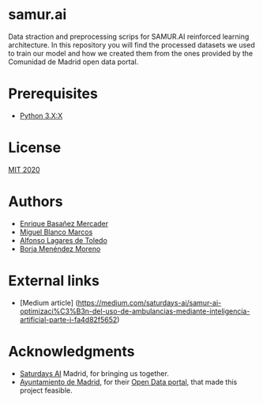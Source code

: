 
# samur.ai
Data straction and preprocessing scrips for SAMUR.AI reinforced learning architecture.
In this repository you will find the processed datasets we used to train our model and how we created them from the ones provided by the Comunidad de Madrid open data portal.

# Prerequisites
- [Python 3.X:X](https://www.python.org/downloads/)

# License
[MIT 2020](License)

# Authors
- [Enrique Basañez Mercader](https://www.linkedin.com/in/enriquebasanez/)
- [Miguel Blanco Marcos](https://www.linkedin.com/in/mblancom/)
- [Alfonso Lagares de Toledo](https://www.linkedin.com/in/alfonso-lagares-de-toledo-50757b195/)
- [Borja Menéndez Moreno](https://www.linkedin.com/in/borjamenendezmoreno)

# External links
- [Medium article] (https://medium.com/saturdays-ai/samur-ai-optimizaci%C3%B3n-del-uso-de-ambulancias-mediante-inteligencia-artificial-parte-i-fa4d82f5652)

# Acknowledgments
- [Saturdays AI](https://www.saturdays.ai/) Madrid, for bringing us together. 
- [Ayuntamiento de Madrid](https://www.madrid.es/portal/site/munimadrid), for their [Open Data portal](https://datos.madrid.es/portal/site/egob/), that made this project feasible.
